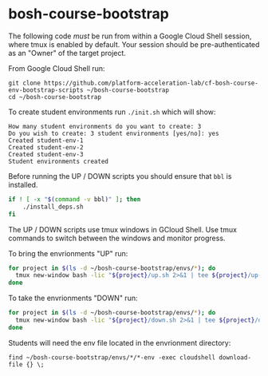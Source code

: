 # bosh-course-bootstrap

The following code _must_ be run from within a Google Cloud Shell session, where tmux is enabled by default.
Your session should be pre-authenticated as an "Owner" of the target project.

From Google Cloud Shell run:
```
git clone https://github.com/platform-acceleration-lab/cf-bosh-course-env-bootstrap-scripts ~/bosh-course-bootstrap
cd ~/bosh-course-bootstrap
```

To create student environments run `./init.sh` which will show:
```
How many student environments do you want to create: 3
Do you wish to create: 3 student environments [yes/no]: yes
Created student-env-1
Created student-env-2
Created student-env-3
Student environments created         
```

Before running the UP / DOWN scripts you should ensure that `bbl` is installed.	
```bash	
if ! [ -x "$(command -v bbl)" ]; then	
    ./install_deps.sh	
fi	
```

The UP / DOWN scripts use tmux windows in GCloud Shell.
Use tmux commands to switch between the windows and monitor progress.

To bring the envrionments "UP" run:
```bash
for project in $(ls -d ~/bosh-course-bootstrap/envs/*); do
  tmux new-window bash -lic "${project}/up.sh 2>&1 | tee ${project}/up-log.txt"
done
```

To take the envrionments "DOWN" run:
```bash
for project in $(ls -d ~/bosh-course-bootstrap/envs/*); do
  tmux new-window bash -lic "${project}/down.sh 2>&1 | tee ${project}/down-log.txt"
done
```

Students will need the env file located in the envrionment directory:
```
find ~/bosh-course-bootstrap/envs/*/*-env -exec cloudshell download-file {} \;
```
